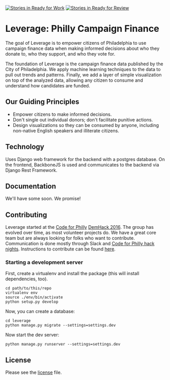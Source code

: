 [![Stories in Ready for Work](https://badge.waffle.io/Lever-age/leverage.png?label=ready%20for%20work&title=Ready%20for%20Work)](https://waffle.io/Lever-age/leverage)
[![Stories in Ready for Review](https://badge.waffle.io/Lever-age/leverage.png?label=ready%20for%20review&title=Ready%20for%20Review)](https://waffle.io/Lever-age/leverage)
# Leverage: Philly Campaign Finance

The goal of Leverage is to empower citizens of Philadelphia to use campaign finance data when making informed decisions about who they donate to, who they support, and who they vote for.

The foundation of Leverage is the campaign finance data published by the City of Philadelphia. We apply machine learning techniques to the data to pull out trends and patterns. Finally, we add a layer of simple visualization on top of the analyzed data, allowing any citizen to consume and understand how candidates are funded.

## Our Guiding Principles

* Empower citizens to make informed decisions.
* Don't single out individual donors; don't facilitate punitive actions.
* Design visualizations so they can be consumed by anyone, including non-native English speakers and illiterate citizens.

## Technology

Uses Django web framework for the backend with a postgres database. On the frontend, BackboneJS is used and communicates to the backend via Django Rest Framework.

## Documentation

We'll have some soon. We promise!

## Contributing

Leverage started at the [Code for Philly](https://www.codeforphilly.org) [DemHack 2016](https://codeforphilly.org/blog/apps_for_philly_democracy--hackathon-2016). The group has evolved over time, as most volunteer projects do. We have a great core team but are always looking for folks who want to contribute. Communication is done mostly through Slack and [Code for Philly hack nights](https://www.meetup.com/Code-for-Philly/). Instructions to contribute can be found [here](https://github.com/Lever-age/leverage/blob/master/CONTRIBUTING.md).

### Starting a development server

First, create a virtualenv and install the package (this will install dependencies, too).

```
cd path/to/this/repo
virtualenv env
source ./env/bin/activate
python setup.py develop
```

Now, you can create a database:

```
cd leverage
python manage.py migrate --settings=settings.dev
```

Now start the dev server:

```
python manage.py runserver --settings=settings.dev
```

## License

Please see the [license](https://github.com/Lever-age/leverage/blob/master/GNU%20Affero%20General%20Public%20License) file.

